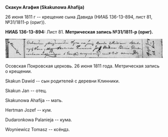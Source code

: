 **Скакун Агафия (Skakunowa Ahafija)**

26 июня 1811 г -- крещение сына Давида (НИАБ 136-13-894, лист 81,
№31/1811-р (ориг)).

**НИАБ 136-13-894:** Лист 81. **Метрическая запись №31/1811-р (ориг).**

![](./media/e4423bc501f9715fd95012d76938099383a6399c.png)

Осовская Покровская церковь. 26 июня 1811 года. Метрическая запись о
крещении.

Skakun Dawid -- сын родителей с деревни Клинники.

Skakun Jan -- отец.

Skakunowa Ahafija -- мать.

Hertman Jozef -- кум.

Dudaronkowa Palanieja -- кума.

Woyniewicz Tomasz -- ксёндз.
